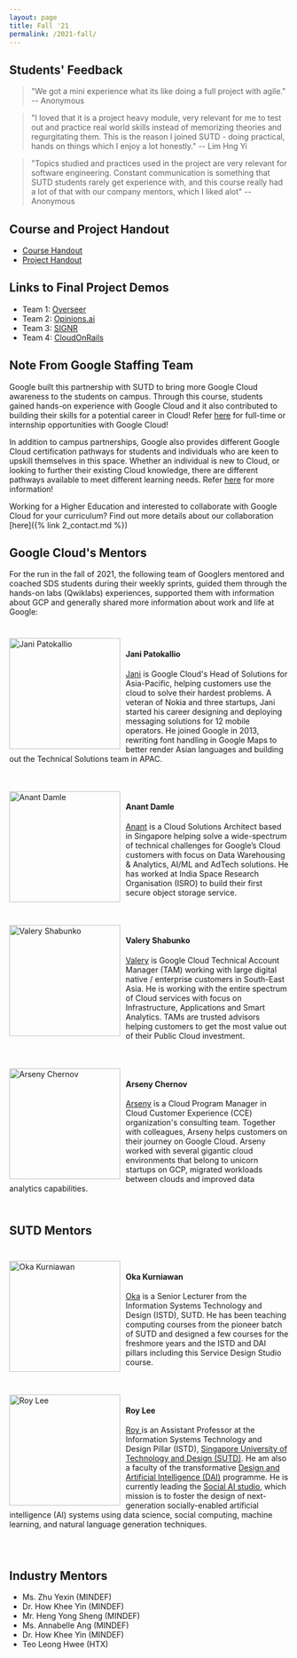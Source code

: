 ```yaml
---
layout: page
title: Fall '21
permalink: /2021-fall/
---
```


## Students' Feedback

> "We got a mini experience what its like doing a full project with agile." -- Anonymous

> "I loved that it is a project heavy module, very relevant for me to test out and practice real world skills instead of memorizing theories and regurgitating them. This is the reason I joined SUTD - doing practical, hands on things which I enjoy a lot honestly." -- Lim Hng Yi

> "Topics studied and practices used in the project are very relevant for software engineering. Constant communication is something that SUTD students rarely get experience with, and this course really had a lot of that with our company mentors, which I liked alot" -- Anonymous


## Course and Project Handout

* [Course Handout](https://docs.google.com/document/d/1kDNC8KCDv1yiGqfrt1UHw-YxD9FxjeDkI9w2sw8wH60/edit?usp=sharing)
* [Project Handout](https://docs.google.com/document/d/1N_lb5tmffaZFQGCcToj9voxCGq9aPUN_gpBW1uBdQJo/edit?usp=sharing)

## Links to Final Project Demos

* Team 1: [Overseer](https://sites.google.com/sutd.edu.sg/final-sprint-presentation/home?authuser=1)
* Team 2: [Opinions.ai](https://sites.google.com/sutd.edu.sg/60-004-sds-team-2/home)
* Team 3: [SIGNR](https://sites.google.com/sutd.edu.sg/signr/home)
* Team 4: [CloudOnRails](https://sites.google.com/d/1tYpYm8SSaP_djNgIGvciqxo07hUTdouk/p/1Ttktmx8E86ucZfLrhu4gUVNcBWP5kHjQ/edit)

## Note From Google Staffing Team

Google built this partnership with SUTD to bring more Google Cloud awareness to the students on campus. Through this course, students gained hands-on experience with Google Cloud and it also contributed to building their skills for a potential career in Cloud! Refer [here](https://careers.google.com/students/) for full-time or internship opportunities with Google Cloud!

In addition to campus partnerships, Google also provides different Google Cloud certification pathways for students and individuals who are keen to upskill themselves in this space. Whether an individual is new to Cloud, or looking to further their existing Cloud knowledge, there are different pathways available to meet different learning needs. Refer [here](https://cloud.google.com/certification) for more information!

Working for a Higher Education and interested to collaborate with Google Cloud for your curriculum? Find out more details about our collaboration [here]({% link 2_contact.md %})

## Google Cloud's Mentors

For the run in the fall of 2021, the following team of Googlers mentored and coached SDS students during their weekly sprints, guided them through the hands-on labs (Qwiklabs) experiences, supported them with information about GCP and generally shared more information about work and life at Google:

<div style="padding-top: 25px; padding-bottom: 25px">
 <img src="{% link fall2021/p_Jani_Patokallio.jpg %}" alt="Jani Patokallio" style="float: left; width: 200px; padding-right: 10px">
<h4>Jani Patokallio</h4>
<a href="https://www.linkedin.com/in/jpatokal/">Jani</a> is Google Cloud's Head of Solutions for Asia-Pacific, helping customers use the cloud to solve their hardest problems. A veteran of Nokia and three startups, Jani started his career designing and deploying messaging solutions for 12 mobile operators. He joined Google in 2013, rewriting font handling in Google Maps to better render Asian languages and building out the Technical Solutions team in APAC. 
</div>

<div style="padding-top: 25px; padding-bottom: 25px">
 <img src="{% link fall2021/p_Anant_Damle.jpg %}" alt="Anant Damle" style="float: left; width: 200px; padding-right: 10px">
<h4>Anant Damle</h4>
<a href="https://www.linkedin.com/in/anantdamle">Anant</a> is a Cloud Solutions Architect based in Singapore helping solve a wide-spectrum of technical challenges for Google’s Cloud customers  with focus on Data Warehousing & Analytics, AI/ML and AdTech solutions. He has worked at India Space Research Organisation (ISRO) to build their first secure object storage service.
</div>


<div style="padding-top: 25px; padding-bottom: 25px">
 <img src="{% link fall2021/p_Valery_Shabunko.jpeg %}" alt="Valery Shabunko" style="float: left; width: 200px; padding-right: 10px">
<h4>Valery Shabunko</h4>
<a href="https://www.linkedin.com/in/vshabunko/">Valery</a> is Google Cloud Technical Account Manager (TAM) working with large digital native / enterprise customers in South-East Asia. He is working with the entire spectrum of Cloud services with focus on Infrastructure, Applications and Smart Analytics. TAMs are trusted advisors helping customers to get the most value out of their Public Cloud investment. 
</div>


<div style="padding-top: 25px; padding-bottom: 25px">
 <img src="{% link fall2021/p_Arseny_Chernov.jpg %}" alt="Arseny Chernov" style="float: left; width: 200px; padding-right: 10px">
<h4>Arseny Chernov</h4>
<a href="https://www.linkedin.com/in/arsenychernov/">Arseny</a> is a Cloud Program Manager in Cloud Customer Experience (CCE) organization's consulting team. Together with colleagues, Arseny helps customers on their journey on Google Cloud. Arseny worked with several gigantic cloud environments that belong to unicorn startups on GCP, migrated workloads between clouds and improved data analytics capabilities.
</div>

## SUTD Mentors

<div style="padding-top: 25px; padding-bottom: 25px">
 <img src="{% link fall2021/p_oka.jpeg %}" alt="Oka Kurniawan" style="float: left; width: 200px; padding-right: 10px">
<h4>Oka Kurniawan</h4>
<a href="https://www.linkedin.com/in/oka-kurniawan-6314479/">Oka</a> is a Senior Lecturer from the Information Systems Technology and Design (ISTD), SUTD. He has been teaching computing courses from the pioneer batch of SUTD and designed a few courses for the freshmore years and the ISTD and DAI pillars including this Service Design Studio course. 
</div>


<div style="padding-top: 25px; padding-bottom: 25px">
 <img src="{% link fall2021/p_roy.jpg %}" alt="Roy Lee" style="float: left; width: 200px; padding-right: 10px">
<h4>Roy Lee</h4>
<a href="https://www.linkedin.com/in/roy-ka-wei-lee/">Roy </a> is an Assistant Professor at the Information Systems Technology and Design Pillar (ISTD), <a href="https://istd.sutd.edu.sg/">Singapore University of Technology and Design (SUTD)</a>. He am also a faculty of the transformative <a href="https://dai.sutd.edu.sg">Design and Artificial Intelligence (DAI)</a> programme. He is currently leading the <a href="https://www.socialai.studio/">Social AI studio</a>, which mission is to foster the design of next-generation socially-enabled artificial intelligence (AI) systems using data science, social computing, machine learning, and natural language generation techniques.
</div>
<br>

## Industry Mentors

* Ms. Zhu Yexin (MINDEF)
* Dr. How Khee Yin (MINDEF)
* Mr. Heng Yong Sheng (MINDEF)
* Ms. Annabelle Ang (MINDEF)
* Dr. How Khee Yin (MINDEF)
* Teo Leong Hwee (HTX)
